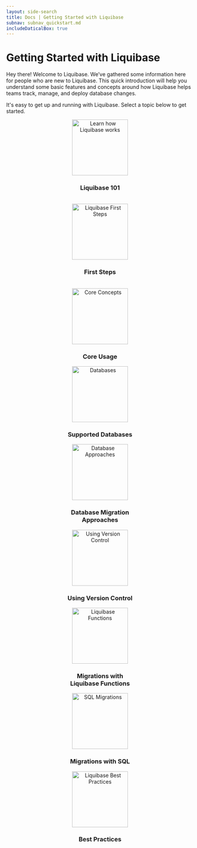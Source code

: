 ```yaml
---
layout: side-search
title: Docs | Getting Started with Liquibase 
subnav: subnav_quickstart.md
includeDaticalBox: true
---
```


# Getting Started with Liquibase
Hey there! Welcome to Liquibase. We’ve gathered some information here for people who are new to Liquibase. This quick introduction will help you understand some basic features and concepts around how Liquibase helps teams track, manage, and deploy database changes. 

It's easy to get up and running with Liquibase. Select a topic below to get started.

<div class="tile-container">
    <div class="tile-item" align="center">
        <a href="{{site.baseurl}}{% link get_started/how-lb-works.md %}"><img src="{{site.baseurl}}{% link images/quickstart/liquibase-101.png %}" width="150px" alt="Learn how Liquibase works"></a>
        <h3>Liquibase 101</h3>
        <br>
    </div>
    <div class="tile-item" align="center">
        <a href="{{site.baseurl}}{% link get_started/lb-first-steps.md %}"><img src="{{site.baseurl}}{% link images/quickstart/first-steps-liquibase.png %}" width="150px" alt="Liquibase First Steps"></a>
        <h3>First Steps</h3>
        <br>
    </div>
    <div class="tile-item" align="center">
        <a href="{{site.baseurl}}{% link get_started/lb-core-usage-concepts.md %}"><img src="{{site.baseurl}}{% link images/quickstart/core-usage.png %}" width="150px" alt="Core Concepts"></a>
        <h3>Core Usage</h3>
    </div>
    <div class="tile-item" align="center">
        <a href="{{site.baseurl}}{% link databases.md %}"><img src="{{site.baseurl}}{% link images/quickstart/databases-supported-liquibase.png %}" width="150px" alt="Databases"></a>
        <h3>Supported Databases</h3>
    </div>
    <div class="tile-item" align="center">
        <a href="{{site.baseurl}}{% link get_started/database-migration-approaches.md %}"><img src="{{site.baseurl}}{% link images/quickstart/database-approaches.png %}" width="150px" alt="Database Approaches"></a>
        <h3>Database Migration<br/>Approaches</h3>
    </div>
    <div class="tile-item" align="center">
        <a href="{{site.baseurl}}{% link get_started/version_control_info.md %}"><img src="{{site.baseurl}}{% link images/quickstart/using-source-control.png %}" width="150px" alt="Using Version Control"></a>
        <h3>Using Version Control</h3>
    </div>
    <div class="tile-item" align="center">
        <a href="{{site.baseurl}}{% link get_started/quickstart_lb.md %}"><img src="{{site.baseurl}}{% link images/quickstart/liquibase-functions.png %}" width="150px" alt="Liquibase Functions"></a>
        <h3>Migrations with <br> Liquibase Functions</h3>
    </div>
    <div class="tile-item" align="center">
        <a href="{{site.baseurl}}{% link get_started/quickstart_sql.md %}"><img src="{{site.baseurl}}{% link images/quickstart/migrations-with-sql.png %}" width="150px" alt="SQL Migrations"></a>
        <h3>Migrations with SQL</h3>
    </div>
    <div class="tile-item" align="center">
        <a href="{{site.baseurl}}{% link bestpractices.md %}"><img src="{{site.baseurl}}{% link images/quickstart/liquibase-best-practices.png %}" width="150px" alt="Liquibase Best Practices"></a>
        <h3>Best Practices</h3>
    </div>
</div>


